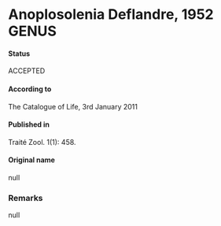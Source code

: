 Anoplosolenia Deflandre, 1952 GENUS
=======

#### Status
ACCEPTED

#### According to
The Catalogue of Life, 3rd January 2011

#### Published in
Traité Zool. 1(1): 458.

#### Original name
null

### Remarks
null